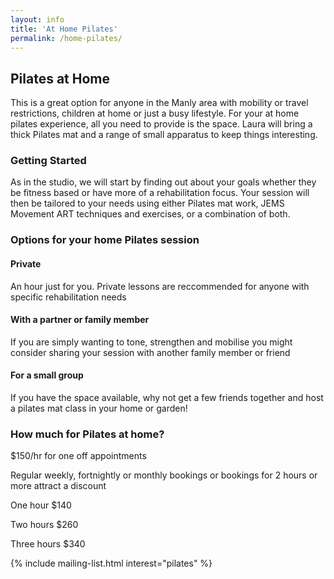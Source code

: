 ```yaml
---
layout: info
title: 'At Home Pilates'
permalink: /home-pilates/
---
```

<section class="section section-lightOnDark">
	<div class="layer layer-img b-lazy" data-src="/images/section-bgs/IMG_0967.jpg"></div>
	<div class="container">
		<div class="row">
			<div class="col-sm-4 col-sm-offset-8">
			<h2>Pilates at Home</h2>
				<p>This is a great option for anyone in the Manly area with mobility or travel restrictions, children at home or just a busy lifestyle.  For your at home pilates experience, all you need to provide is the space.  Laura will bring a thick Pilates mat and a range of small apparatus to keep things interesting.</p>
			</div>
		</div>
	</div>
</section>
<section class="section">
	<div class="container">
		<div class="col-sm-8">
			<h3>Getting Started</h3>
				<p>As in the studio, we will start by finding out about your goals whether they be fitness based or have more of a rehabilitation focus.  Your session will then be tailored to your needs using either Pilates mat work, JEMS Movement ART techniques and exercises, or a combination of both.</p>
			<h3>Options for your home Pilates session</h3>
				<h4>Private</h4>An hour just for you. Private lessons are reccommended for anyone with specific rehabilitation needs</p>
				<h4>With a partner or family member</h4>
				<p>If you are simply wanting to tone, strengthen and mobilise you might consider sharing your session with another family member or friend</p>
				<h4>For a small group</h4>
				<p>If you have the space available, why not get a few friends together and host a pilates mat class in your home or garden!</p>
			<h3>How much for Pilates at home?</h3>
				<p>$150/hr for one off appointments</p>
				<p>Regular weekly, fortnightly or monthly bookings or bookings for 2 hours or more attract a discount</p>
				<p>One hour $140</p>
				<p>Two hours $260</p>
				<p>Three hours $340</p>
		</div><!-- .col-sm-8 -->
	</div><!-- .container -->
</section>

{% include mailing-list.html interest="pilates" %}
